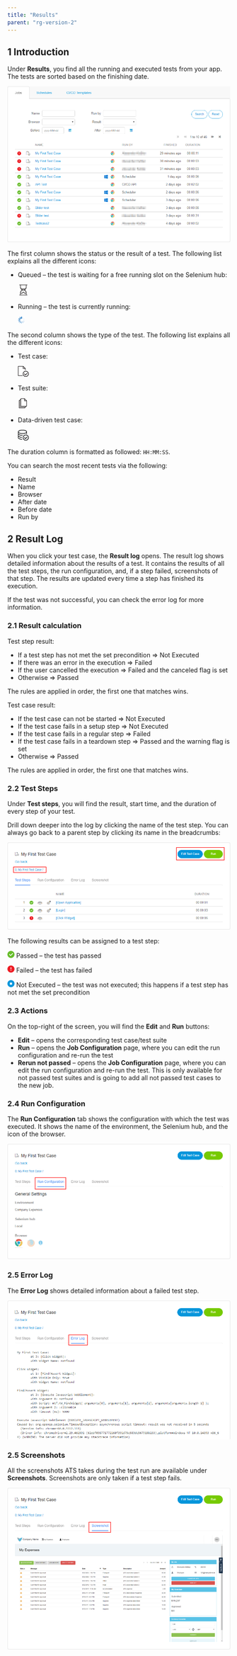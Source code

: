 ```yaml
---
title: "Results"
parent: "rg-version-2"
---
```


## 1 Introduction

Under **Results**, you find all the running and executed tests from your app. The tests are sorted based on the finishing date.

![](attachments/results/test-runs.png)

The first column shows the status or the result of a test. The following list explains all the different icons:

*  Queued – the test is waiting for a free running slot on the Selenium hub:

    ![](attachments/icons/queued.png)

*  Running – the test is currently running:

    ![](attachments/icons/running.gif)

The second column shows the type of the test. The following list explains all the different icons:

*  Test case:

    ![Test Case](attachments/project/test-case-icon.png)

*  Test suite:

    ![Test Suite](attachments/project/test-suite-icon.png) 

*  Data-driven test case:

    ![Datadriven Test Case](attachments/project/ddt-icon.png)

The duration column is formatted as followed: `HH:MM:SS`.

You can search the most recent tests via the following:

* Result
* Name
* Browser
* After date
* Before date
* Run by

## 2 Result Log

When you click your test case, the **Result log** opens. The result log shows detailed information about the results of a test. It contains the results of all the test steps, the run configuration, and, if a step failed, screenshots of that step. The results are updated every time a step has finished its execution.

If the test was not successful, you can check the error log for more information.

### 2.1 Result calculation

Test step result:

* If a test step has not met the set precondition => Not Executed
* If there was an error in the execution => Failed
* If the user cancelled the execution => Failed and the canceled flag is set
* Otherwise => Passed

The rules are applied in order, the first one that matches wins.

Test case result:

* If the test case can not be started  => Not Executed
* If the test case fails in a setup step => Not Executed
* If the test case fails in a regular step => Failed
* If the test case fails in a teardown step => Passed and the warning flag is set
* Otherwise => Passed

The rules are applied in order, the first one that matches wins.

### 2.2 Test Steps

Under **Test steps**, you will find the result, start time, and the duration of every step of your test.

Drill down deeper into the log by clicking the name of the test step. You can always go back to a parent step by clicking its name in the breadcrumbs:

![](attachments/results/result-log-breadcrumbs.png)

The following results can be assigned to a test step:

![](attachments/icons/passed-icon.png)  Passed – the test has passed

![](attachments/icons/failed-icon.png)  Failed – the test has failed

![](attachments/icons/skipped-icon.png)  Not Executed – the test was not executed; this happens if a test step has not met the set precondition

### 2.3 Actions

On the top-right of the screen, you will find the **Edit** and **Run** buttons:

* **Edit** – opens the corresponding test case/test suite
* **Run** – opens the **Job Configuration** page, where you can edit the run configuration and re-run the test
* **Rerun not passed** – opens the **Job Configuration** page, where you can edit the run configuration and re-run the test. This is only available for not passed test suites and is going to add all not passed test cases to the new job.

### 2.4 Run Configuration

The **Run Configuration** tab shows the configuration with which the test was executed. It shows the name of the environment, the Selenium hub, and the icon of the browser.

![](attachments/results/result-log-run-config.png)

### 2.5 Error Log

The **Error Log** shows detailed information about a failed test step.

![](attachments/results/result-log-error-log.png)

### 2.5 Screenshots

All the screenshots ATS takes during the test run are available under **Screenshots**. Screenshots are only taken if a test step fails.

![](attachments/results/result-log-screenshots.png)
